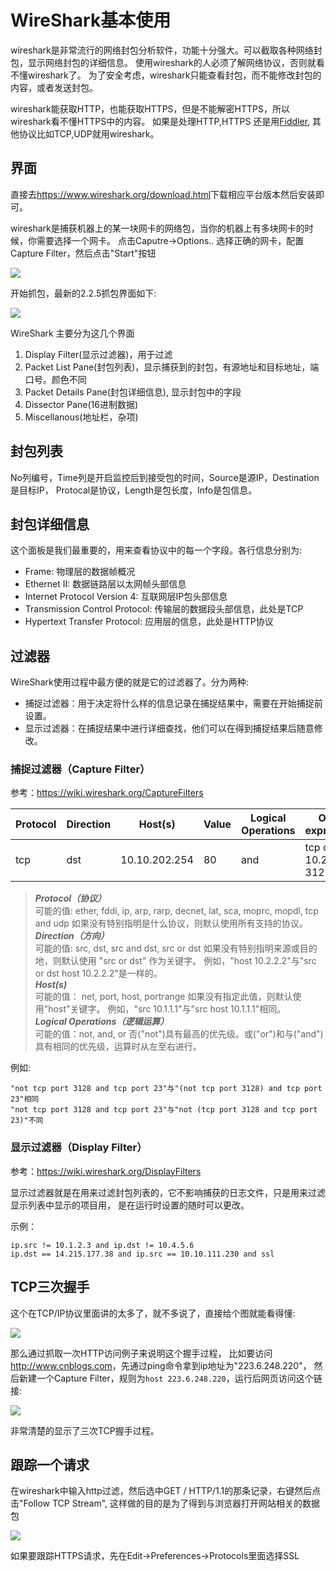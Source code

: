 # WireShark基本使用

wireshark是非常流行的网络封包分析软件，功能十分强大。可以截取各种网络封包，显示网络封包的详细信息。
使用wireshark的人必须了解网络协议，否则就看不懂wireshark了。
为了安全考虑，wireshark只能查看封包，而不能修改封包的内容，或者发送封包。

wireshark能获取HTTP，也能获取HTTPS，但是不能解密HTTPS，所以wireshark看不懂HTTPS中的内容。
如果是处理HTTP,HTTPS 还是用[Fiddler](http://www.telerik.com/fiddler),
其他协议比如TCP,UDP就用wireshark。
<!-- more -->

## 界面
直接去<https://www.wireshark.org/download.html>下载相应平台版本然后安装即可。

wireshark是捕获机器上的某一块网卡的网络包，当你的机器上有多块网卡的时候，你需要选择一个网卡。
点击Caputre->Options.. 选择正确的网卡，配置Capture Filter，然后点击"Start"按钮

![](https://xnstatic-1253397658.file.myqcloud.com/wireshark01.png)

开始抓包，最新的2.2.5抓包界面如下:

![](https://xnstatic-1253397658.file.myqcloud.com/wireshark02.png)

WireShark 主要分为这几个界面

1. Display Filter(显示过滤器)，用于过滤
2. Packet List Pane(封包列表)，显示捕获到的封包，有源地址和目标地址，端口号。颜色不同
3. Packet Details Pane(封包详细信息), 显示封包中的字段
4. Dissector Pane(16进制数据)
5. Miscellanous(地址栏，杂项)

## 封包列表

No列编号，Time列是开启监控后到接受包的时间，Source是源IP，Destination是目标IP，
Protocal是协议，Length是包长度，Info是包信息。

## 封包详细信息
这个面板是我们最重要的，用来查看协议中的每一个字段。各行信息分别为:

* Frame: 物理层的数据帧概况
* Ethernet II: 数据链路层以太网帧头部信息
* Internet Protocol Version 4: 互联网层IP包头部信息
* Transmission Control Protocol: 传输层的数据段头部信息，此处是TCP
* Hypertext Transfer Protocol: 应用层的信息，此处是HTTP协议

## 过滤器

WireShark使用过程中最方便的就是它的过滤器了。分为两种:

- 捕捉过滤器：用于决定将什么样的信息记录在捕捉结果中，需要在开始捕捉前设置。
- 显示过滤器：在捕捉结果中进行详细查找，他们可以在得到捕捉结果后随意修改。

### 捕捉过滤器（Capture Filter）

参考：https://wiki.wireshark.org/CaptureFilters

Protocol    |   Direction   |  Host(s)     |  Value  |  Logical Operations  |  Other expression
------------|---------------|--------------|---------|----------------------|---------------------
tcp         |dst            |10.10.202.254 |80       |and                   |tcp dst 10.2.2.2 3128

> ***Protocol（协议）***<br/>
> 可能的值: ether, fddi, ip, arp, rarp, decnet, lat, sca, moprc, mopdl, tcp and udp
如果没有特别指明是什么协议，则默认使用所有支持的协议。<br/>
> ***Direction（方向）***<br/>
> 可能的值: src, dst, src and dst, src or dst
如果没有特别指明来源或目的地，则默认使用 "src or dst" 作为关键字。
例如，"host 10.2.2.2"与"src or dst host 10.2.2.2"是一样的。<br/>
> ***Host(s)***<br/>
> 可能的值： net, port, host, portrange
如果没有指定此值，则默认使用"host"关键字。
例如，"src 10.1.1.1"与"src host 10.1.1.1"相同。<br/>
> ***Logical Operations（逻辑运算）***<br/>
> 可能的值：not, and, or
否("not")具有最高的优先级。或("or")和与("and")具有相同的优先级，运算时从左至右进行。

例如:
```
"not tcp port 3128 and tcp port 23"与"(not tcp port 3128) and tcp port 23"相同
"not tcp port 3128 and tcp port 23"与"not (tcp port 3128 and tcp port 23)"不同
```

### 显示过滤器（Display Filter）
参考：https://wiki.wireshark.org/DisplayFilters

显示过滤器就是在用来过滤封包列表的，它不影响捕获的日志文件，只是用来过滤显示列表中显示的项目用，
是在运行时设置的随时可以更改。

示例：
```
ip.src != 10.1.2.3 and ip.dst != 10.4.5.6
ip.dst == 14.215.177.38 and ip.src == 10.10.111.230 and ssl
```

## TCP三次握手

这个在TCP/IP协议里面讲的太多了，就不多说了，直接给个图就能看得懂:

![](https://xnstatic-1253397658.file.myqcloud.com/tcp01.png)

那么通过抓取一次HTTP访问例子来说明这个握手过程，
比如要访问<http://www.cnblogs.com>，先通过ping命令拿到ip地址为"223.6.248.220"，
然后新建一个Capture Filter，规则为`host 223.6.248.220`，运行后网页访问这个链接:

![](https://xnstatic-1253397658.file.myqcloud.com/tcp02.png)

非常清楚的显示了三次TCP握手过程。

## 跟踪一个请求
在wireshark中输入http过滤，然后选中GET / HTTP/1.1的那条记录，右键然后点击"Follow TCP Stream",
这样做的目的是为了得到与浏览器打开网站相关的数据包

![](https://xnstatic-1253397658.file.myqcloud.com/wireshark03.png)

如果要跟踪HTTPS请求，先在Edit->Preferences->Protocols里面选择SSL

